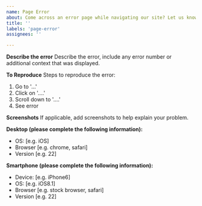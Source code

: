 ```yaml
---
name: Page Error
about: Come across an error page while navigating our site? Let us know what went wrong
title: ''
labels: 'page-error'
assignees: ''

---
```


**Describe the error**
Describe the error, include any error number or additional context that was displayed. 

**To Reproduce**
Steps to reproduce the error:
1. Go to '...'
2. Click on '....'
3. Scroll down to '....'
4. See error

**Screenshots**
If applicable, add screenshots to help explain your problem.

**Desktop (please complete the following information):**
 - OS: [e.g. iOS]
 - Browser [e.g. chrome, safari]
 - Version [e.g. 22]

**Smartphone (please complete the following information):**
 - Device: [e.g. iPhone6]
 - OS: [e.g. iOS8.1]
 - Browser [e.g. stock browser, safari]
 - Version [e.g. 22]